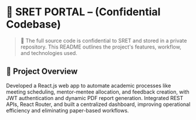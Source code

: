 # 🚀 SRET PORTAL – (Confidential Codebase)

> 🔐 The full source code is confidential to SRET and stored in a private repository. This README outlines the project's features, workflow, and technologies used.

## 🧠 Project Overview

Developed a React.js web app to automate academic processes like meeting scheduling, mentor-mentee allocation, and feedback creation, with JWT authentication and dynamic PDF report generation. Integrated REST APIs, React Router, and built a centralized dashboard, improving operational efficiency and eliminating paper-based workflows.
